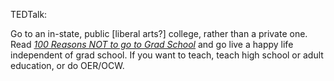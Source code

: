 TEDTalk:

Go to an in-state, public \[liberal arts?\] college, rather than a private one. Read [*100 Reasons NOT to go to Grad School*](http://100rsns.blogspot.com) and go live a happy life independent of grad school. If you want to teach, teach high school or adult education, or do OER/OCW.
